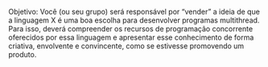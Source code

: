 Objetivo:
Você (ou seu grupo) será responsável por “vender” a ideia de que a linguagem X é uma boa escolha para desenvolver programas multithread. Para isso, deverá compreender os recursos de programação concorrente oferecidos por essa linguagem e apresentar esse conhecimento de forma criativa, envolvente e convincente, como se estivesse promovendo um produto.
